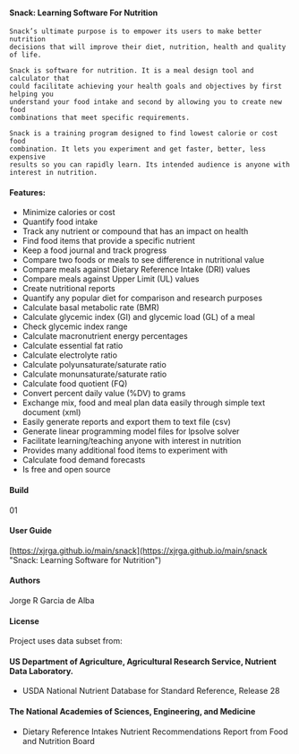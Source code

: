 #### Snack: Learning Software For Nutrition
 
    Snack’s ultimate purpose is to empower its users to make better nutrition 
    decisions that will improve their diet, nutrition, health and quality of life.

    Snack is software for nutrition. It is a meal design tool and calculator that
    could facilitate achieving your health goals and objectives by first helping you
    understand your food intake and second by allowing you to create new food
    combinations that meet specific requirements.

    Snack is a training program designed to find lowest calorie or cost food
    combination. It lets you experiment and get faster, better, less expensive
    results so you can rapidly learn. Its intended audience is anyone with
    interest in nutrition.

#### Features:

  * Minimize calories or cost
  * Quantify food intake
  * Track any nutrient or compound that has an impact on health
  * Find food items that provide a specific nutrient
  * Keep a food journal and track progress
  * Compare two foods or meals to see difference in nutritional value
  * Compare meals against Dietary Reference Intake (DRI) values
  * Compare meals against Upper Limit (UL) values
  * Create nutritional reports
  * Quantify any popular diet for comparison and research purposes
  * Calculate basal metabolic rate (BMR)
  * Calculate glycemic index (GI) and glycemic load (GL) of a meal
  * Check glycemic index range
  * Calculate macronutrient energy percentages
  * Calculate essential fat ratio
  * Calculate electrolyte ratio
  * Calculate polyunsaturate/saturate ratio
  * Calculate monunsaturate/saturate ratio
  * Calculate food quotient (FQ)
  * Convert percent daily value (%DV) to grams
  * Exchange mix, food and meal plan data easily through simple text document (xml)
  * Easily generate reports and export them to text file (csv)
  * Generate linear programming model files for lpsolve solver  
  * Facilitate learning/teaching anyone with interest in nutrition
  * Provides many additional food items to experiment with
  * Calculate food demand forecasts
  * Is free and open source

#### Build

01

#### User Guide

[https://xjrga.github.io/main/snack](https://xjrga.github.io/main/snack "Snack: Learning Software for Nutrition")

#### Authors

Jorge R Garcia de Alba

#### License


Project uses data subset from:

#### US Department of Agriculture, Agricultural Research Service, Nutrient Data Laboratory.
* USDA National Nutrient Database for Standard Reference, Release 28

#### The National Academies of Sciences, Engineering, and Medicine
* Dietary Reference Intakes Nutrient Recommendations Report from Food and Nutrition Board